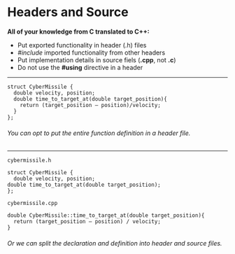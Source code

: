 # Headers and Source

**All of your knowledge from C translated to C++:**

* Put exported functionality in header \(.h\) files
* _\#include_ imported functionality from other headers
* Put implementation details in source fiels \(**.cpp**, not **.c**\)
* Do not use the **\#using** directive in a header

---

```
struct CyberMissile { 
  double velocity, position; 
  double time_to_target_at(double target_position){
    return (target_position – position)/velocity;
  }
};
```

###### You can opt to put the entire function definition in a header file.

---

```
cybermissile.h 

struct CyberMissile {
  double velocity, position;
double time_to_target_at(double target_position);
};

cybermissile.cpp

double CyberMissile::time_to_target_at(double target_position){
  return (target_position – position) / velocity;
}
```

###### Or we can split the declaration and definition into header and source files.



